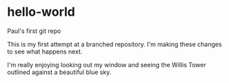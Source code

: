# hello-world
Paul's first git repo

This is my first attempt at a branched repository. I'm making these changes to see what happens next.

I'm really enjoying looking out my window and seeing the Willis Tower outlined against a beautiful blue sky.

